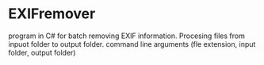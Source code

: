 # EXIFremover
program in C# for batch removing EXIF information. Procesing files from inpuot folder to output folder.
command line arguments (fle extension, input folder, output folder)
